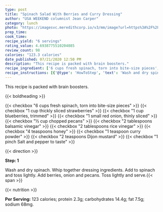 ```yaml
---
type: post
title: "Spinach Salad With Berries and Curry Dressing"
author: "USA WEEKEND columnist Jean Carper"
category: lunch
photo: "https://imagesvc.meredithcorp.io/v3/mm/image?url=https%3A%2F%2Fimages.media-allrecipes.com%2Fuserphotos%2F240884.jpg"
prep_time: 
cook_time: 
recipe_yield: "6 servings"
rating_value: 4.6938775510204085
review_count: 98
calories: "123.3 calories"
date_published: 07/21/2020 12:50 PM
description: "This recipe is packed with brain boosters."
recipe_ingredient: ['6 cups fresh spinach, torn into bite-size pieces', '1 cup thickly sliced strawberries', '1 cup blueberries, trimmed', '1 small red onion, thinly sliced', '½ cup chopped pecans', '2 tablespoons balsamic vinegar', '2 tablespoons rice vinegar', '4 teaspoons honey', '1 teaspoon curry powder', '2 teaspoons Dijon mustard', '1 pinch Salt and pepper to taste']
recipe_instructions: [{'@type': 'HowToStep', 'text': 'Wash and dry spinach. Whip together dressing ingredients. Add to spinach and toss lightly. Add berries, onion and pecans. Toss lightly and serve.\n'}]
---
```


This recipe is packed with brain boosters. 

{{< boldheading >}}

{{< checkbox "6 cups fresh spinach, torn into bite-size pieces" >}}
{{< checkbox "1 cup thickly sliced strawberries" >}}
{{< checkbox "1 cup blueberries, trimmed" >}}
{{< checkbox "1 small red onion, thinly sliced" >}}
{{< checkbox "½ cup chopped pecans" >}}
{{< checkbox "2 tablespoons balsamic vinegar" >}}
{{< checkbox "2 tablespoons rice vinegar" >}}
{{< checkbox "4 teaspoons honey" >}}
{{< checkbox "1 teaspoon curry powder" >}}
{{< checkbox "2 teaspoons Dijon mustard" >}}
{{< checkbox "1 pinch Salt and pepper to taste" >}}


{{< direction >}}

**Step: 1**

Wash and dry spinach. Whip together dressing ingredients. Add to spinach and toss lightly. Add berries, onion and pecans. Toss lightly and serve.{{< span >}}

{{< nutrition >}}

**Per Serving:** 123 calories; protein 2.3g; carbohydrates 14.4g; fat 7.5g; sodium 68mg.